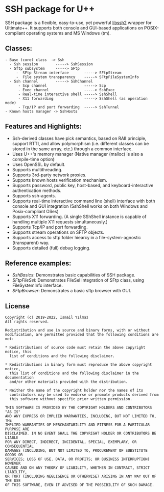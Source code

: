 # SSH package for U++

SSH package is a flexible, easy-to-use, yet powerful [libssh2](https://www.libssh2.org/) wrapper for Ultimate++.
It supports both console and GUI-based applications on POSIX-compliant operating systems and
MS Windows (tm).

## Classes:

```
- Base (core) class  -> Ssh
  - Ssh session        -----> SshSession
  - Sftp subsystem     -----> SFtp
     -  SFtp Stream interface       -----> SFtpStream
     -  File system transparency    -----> SFtpFileSystemInfo 
  - Ssh channel        -----> SshChannel
      - Scp channel                 -----> Scp
      - Exec channel                -----> SshExec
      - Real-time interactive shell -----> SshShell
      - X11 forwarding              -----> SshShell (as operation mode)      
      - Tcp/IP and port forwarding  -----> SshTunnel
- Known hosts manager -> SshHosts
```

## Features and Highlights:

- Ssh-derived classes have pick semantics, based on RAII principle, support RTTI, and allow
  polymorphism (i.e. different classes can be stored in the same array, etc.) through a common
  interface. 
- Uses U++'s memory manager (Native manager (malloc) is also a compile-time option)
- Uses OpenSSL by default. 
- Supports multithreading.
- Supports 3rd-party network proxies.
- Supports known hosts verification mechanism.
- Supports password, public key, host-based, and keyboard-interactive authentication methods.
- Supports ssh-agents.
- Supports real-time interactive command line (shell) interface with both console and GUI integration
  (SshShell works on both Windows and Posix-compliant OSes)
- Supports X11 forwarding. 
  (A single SShShell instance is capable of handling multiple X11 requests simultaneously.)
- Supports Tcp/IP and port forwarding.
- Supports stream operations on SFTP objects.
- Supports access to sftp folder hiearcy in a file-system-agnostic (transparent) way.
- Supports detailed (full) debug logging.

## Reference examples:


+ *SshBasics*:    Demonstrates basic capabilities of SSH package.
+ *SFtpFileSel*:  Demonstrates FileSel integration of SFtp class, using FileSystemInfo interface.
+ *SFtpBrowser*:  Demonstrates a basic sftp browser with GUI.    

## License
```
Copyright (c) 2019-2022, İsmail Yılmaz
All rights reserved.

Redistribution and use in source and binary forms, with or without
modification, are permitted provided that the following conditions are met:

* Redistributions of source code must retain the above copyright notice, this
  list of conditions and the following disclaimer.

* Redistributions in binary form must reproduce the above copyright notice,
  this list of conditions and the following disclaimer in the documentation
  and/or other materials provided with the distribution.

* Neither the name of the copyright holder nor the names of its
  contributors may be used to endorse or promote products derived from
  this software without specific prior written permission.

THIS SOFTWARE IS PROVIDED BY THE COPYRIGHT HOLDERS AND CONTRIBUTORS "AS IS"
AND ANY EXPRESS OR IMPLIED WARRANTIES, INCLUDING, BUT NOT LIMITED TO, THE
IMPLIED WARRANTIES OF MERCHANTABILITY AND FITNESS FOR A PARTICULAR PURPOSE ARE
DISCLAIMED. IN NO EVENT SHALL THE COPYRIGHT HOLDER OR CONTRIBUTORS BE LIABLE
FOR ANY DIRECT, INDIRECT, INCIDENTAL, SPECIAL, EXEMPLARY, OR CONSEQUENTIAL
DAMAGES (INCLUDING, BUT NOT LIMITED TO, PROCUREMENT OF SUBSTITUTE GOODS OR
SERVICES; LOSS OF USE, DATA, OR PROFITS; OR BUSINESS INTERRUPTION) HOWEVER
CAUSED AND ON ANY THEORY OF LIABILITY, WHETHER IN CONTRACT, STRICT LIABILITY,
OR TORT (INCLUDING NEGLIGENCE OR OTHERWISE) ARISING IN ANY WAY OUT OF THE USE
OF THIS SOFTWARE, EVEN IF ADVISED OF THE POSSIBILITY OF SUCH DAMAGE.